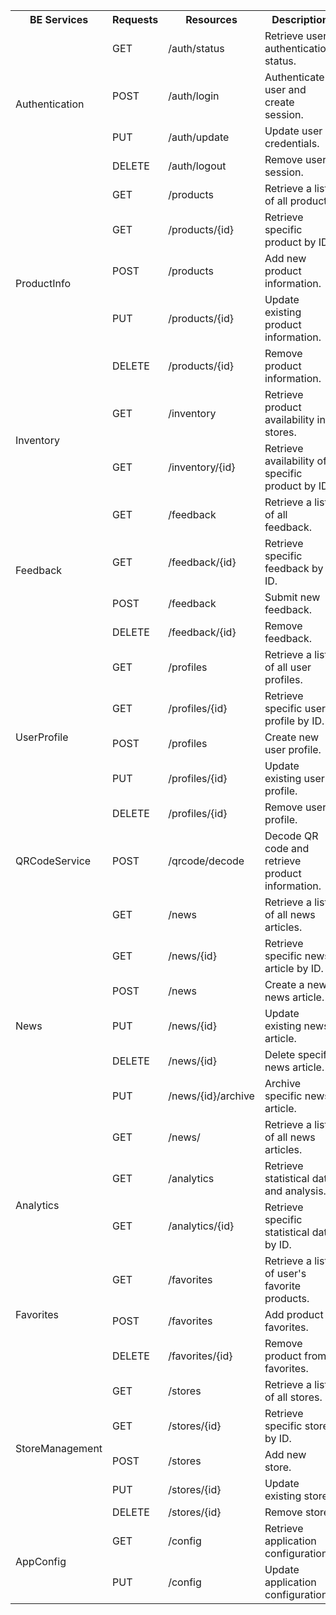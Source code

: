 <table>
  <tr>
    <th>BE Services</th>
    <th>Requests</th>
    <th>Resources</th>
    <th>Description</th>
  </tr>
  <tr>
    <td rowspan="4">Authentication</td>
    <td>GET</td>
    <td>/auth/status</td>
    <td>Retrieve user authentication status.</td>
  </tr>
  <tr>
    <td>POST</td>
    <td>/auth/login</td>
    <td>Authenticate user and create session.</td>
  </tr>
  <tr>
    <td>PUT</td>
    <td>/auth/update</td>
    <td>Update user credentials.</td>
  </tr>
  <tr>
    <td>DELETE</td>
    <td>/auth/logout</td>
    <td>Remove user session.</td>
  </tr>
  <tr>
    <td rowspan="5">ProductInfo</td>
    <td>GET</td>
    <td>/products</td>
    <td>Retrieve a list of all products.</td>
  </tr>
  <tr>
    <td>GET</td>
    <td>/products/{id}</td>
    <td>Retrieve specific product by ID.</td>
  </tr>
  <tr>
    <td>POST</td>
    <td>/products</td>
    <td>Add new product information.</td>
  </tr>
  <tr>
    <td>PUT</td>
    <td>/products/{id}</td>
    <td>Update existing product information.</td>
  </tr>
  <tr>
    <td>DELETE</td>
    <td>/products/{id}</td>
    <td>Remove product information.</td>
  </tr>
    <td rowspan="2">Inventory</td>
    <td>GET</td>
    <td>/inventory</td>
    <td>Retrieve product availability in stores.</td>
  </tr>
  <tr>
    <td>GET</td>
    <td>/inventory/{id}</td>
    <td>Retrieve availability of specific product by ID.</td>
  </tr>
  <tr>
    <td rowspan="4">Feedback</td>
    <td>GET</td>
    <td>/feedback</td>
    <td>Retrieve a list of all feedback.</td>
  </tr>
  <tr>
    <td>GET</td>
    <td>/feedback/{id}</td>
    <td>Retrieve specific feedback by ID.</td>
  </tr>
  <tr>
    <td>POST</td>
    <td>/feedback</td>
    <td>Submit new feedback.</td>
  </tr>
  <tr>
    <td>DELETE</td>
    <td>/feedback/{id}</td>
    <td>Remove feedback.</td>
  </tr>
  <tr>
    <td rowspan="5">UserProfile</td>
    <td>GET</td>
    <td>/profiles</td>
    <td>Retrieve a list of all user profiles.</td>
  </tr>
  <tr>
    <td>GET</td>
    <td>/profiles/{id}</td>
    <td>Retrieve specific user profile by ID.</td>
  </tr>
  <tr>
    <td>POST</td>
    <td>/profiles</td>
    <td>Create new user profile.</td>
  </tr>
  <tr>
    <td>PUT</td>
    <td>/profiles/{id}</td>
    <td>Update existing user profile.</td>
  </tr>
  <tr>
    <td>DELETE</td>
    <td>/profiles/{id}</td>
    <td>Remove user profile.</td>
  </tr>
  <tr>
    <td>QRCodeService</td>
    <td>POST</td>
    <td>/qrcode/decode</td>
    <td>Decode QR code and retrieve product information.</td>
  </tr>
  <tr>
    <td rowspan="7">News</td>
    <td>GET</td>
    <td>/news</td>
    <td>Retrieve a list of all news articles.</td>
  </tr>
  <tr>
    <td>GET</td>
    <td>/news/{id}</td>
    <td>Retrieve specific news article by ID.</td>
  </tr>
  <tr>
    <td>POST</td>
    <td>/news</td>
    <td>Create a new news article.</td>
  </tr>
  <tr>
    <td>PUT</td>
    <td>/news/{id}</td>
    <td>Update existing news article.</td>
  </tr>
  <tr>
    <td>DELETE</td>
    <td>/news/{id}</td>
    <td>Delete specific news article.</td>
  </tr>
  <tr>
    <td>PUT</td>
    <td>/news/{id}/archive</td>
    <td>Archive specific news article.</td>
  </tr>
  <tr>
    <td>GET</td>
    <td>/news/</td>
    <td>Retrieve a list of all news articles.</td>
  </tr>
  <tr>
    <td rowspan="2">Analytics</td>
    <td>GET</td>
    <td>/analytics</td>
    <td>Retrieve statistical data and analysis.</td>
  </tr>
  <tr>
    <td>GET</td>
    <td>/analytics/{id}</td>
    <td>Retrieve specific statistical data by ID.</td>
  </tr>
  <tr>
    <td rowspan="3">Favorites</td>
    <td>GET</td>
    <td>/favorites</td>
    <td>Retrieve a list of user's favorite products.</td>
  </tr>
  <tr>
    <td>POST</td>
    <td>/favorites</td>
    <td>Add product to favorites.</td>
  </tr>
  <tr>
    <td>DELETE</td>
    <td>/favorites/{id}</td>
    <td>Remove product from favorites.</td>
  </tr>
  <tr>
    <td rowspan="5">StoreManagement</td>
    <td>GET</td>
    <td>/stores</td>
    <td>Retrieve a list of all stores.</td>
  </tr>
  <tr>
    <td>GET</td>
    <td>/stores/{id}</td>
    <td>Retrieve specific store by ID.</td>
  </tr>
  <tr>
    <td>POST</td>
    <td>/stores</td>
    <td>Add new store.</td>
  </tr>
  <tr>
    <td>PUT</td>
    <td>/stores/{id}</td>
    <td>Update existing store.</td>
  </tr>
  <tr>
    <td>DELETE</td>
    <td>/stores/{id}</td>
    <td>Remove store.</td>
  </tr>
  <tr>
    <td rowspan="2">AppConfig</td>
    <td>GET</td>
    <td>/config</td>
    <td>Retrieve application configurations.</td>
  </tr>
  <tr>
    <td>PUT</td>
    <td>/config</td>
    <td>Update application configurations.</td>
  </tr>
</table>

